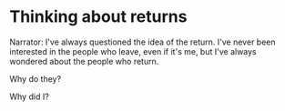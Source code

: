# Thinking about returns

Narrator: I've always questioned the idea of the return. I've never been interested in the people who leave, even if it's me, but I've always wondered about the people who return.

Why do they?

Why did I?
